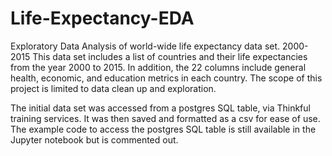 # Life-Expectancy-EDA
Exploratory Data Analysis of world-wide life expectancy data set. 2000-2015
This data set includes a list of countries and their life expectancies from the year 2000 to 2015. In addition, the 22 columns include general health, economic, and education metrics in each country. The scope of this project is limited to data clean up and exploration.

The initial data set was accessed from a postgres SQL table, via Thinkful training services. It was then saved and formatted as a csv for ease of use. The example code to access the postgres SQL table is still available in the Jupyter notebook but is commented out. 
